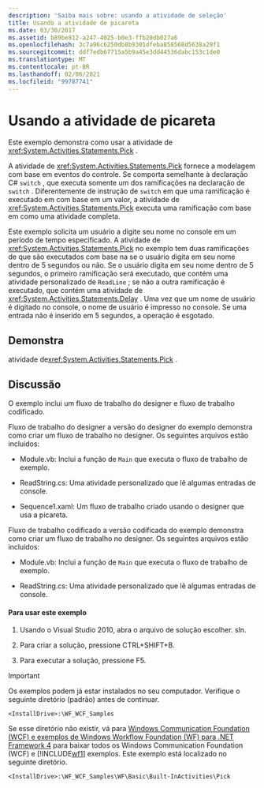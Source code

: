 ```yaml
---
description: 'Saiba mais sobre: usando a atividade de seleção'
title: Usando a atividade de picareta
ms.date: 03/30/2017
ms.assetid: b89be812-a247-4025-b0e3-ffb20db027a6
ms.openlocfilehash: 3c7a96c6250db8b9301dfeba858568d5638a29f1
ms.sourcegitcommit: ddf7edb67715a5b9a45e3dd44536dabc153c1de0
ms.translationtype: MT
ms.contentlocale: pt-BR
ms.lasthandoff: 02/06/2021
ms.locfileid: "99787741"
---
```

# <a name="using-the-pick-activity"></a>Usando a atividade de picareta

Este exemplo demonstra como usar a atividade de <xref:System.Activities.Statements.Pick> .

 A atividade de <xref:System.Activities.Statements.Pick> fornece a modelagem com base em eventos do controle. Se comporta semelhante à declaração C# `switch` , que executa somente um dos ramificações na declaração de `switch` . Diferentemente de instrução de `switch` em que uma ramificação é executado em com base em um valor, a atividade de <xref:System.Activities.Statements.Pick> executa uma ramificação com base em como uma atividade completa.

 Este exemplo solicita um usuário a digite seu nome no console em um período de tempo especificado. A atividade de <xref:System.Activities.Statements.Pick> no exemplo tem duas ramificações de que são executados com base na se o usuário digita em seu nome dentro de 5 segundos ou não. Se o usuário digita em seu nome dentro de 5 segundos, o primeiro ramificação será executado, que contém uma atividade personalizado de `ReadLine` ; se não a outra ramificação é executado, que contém uma atividade de <xref:System.Activities.Statements.Delay> . Uma vez que um nome de usuário é digitado no console, o nome de usuário é impresso no console. Se uma entrada não é inserido em 5 segundos, a operação é esgotado.

## <a name="demonstrates"></a>Demonstra

 atividade de<xref:System.Activities.Statements.Pick> .

## <a name="discussion"></a>Discussão

 O exemplo inclui um fluxo de trabalho do designer e fluxo de trabalho codificado.

 Fluxo de trabalho do designer a versão do designer do exemplo demonstra como criar um fluxo de trabalho no designer. Os seguintes arquivos estão incluídos:

- Module.vb: Inclui a função de `Main` que executa o fluxo de trabalho de exemplo.

- ReadString.cs: Uma atividade personalizado que lê algumas entradas de console.

- Sequence1.xaml: Um fluxo de trabalho criado usando o designer que usa a picareta.

 Fluxo de trabalho codificado a versão codificada do exemplo demonstra como criar um fluxo de trabalho no designer. Os seguintes arquivos estão incluídos:

- Module.vb: Inclui a função de `Main` que executa o fluxo de trabalho de exemplo.

- ReadString.cs: Uma atividade personalizado que lê algumas entradas de console.

#### <a name="to-use-this-sample"></a>Para usar este exemplo

1. Usando o Visual Studio 2010, abra o arquivo de solução escolher. sln.

2. Para criar a solução, pressione CTRL+SHIFT+B.

3. Para executar a solução, pressione F5.

> [!IMPORTANT]
> Os exemplos podem já estar instalados no seu computador. Verifique o seguinte diretório (padrão) antes de continuar.  
>
> `<InstallDrive>:\WF_WCF_Samples`  
>
> Se esse diretório não existir, vá para [Windows Communication Foundation (WCF) e exemplos de Windows Workflow Foundation (WF) para .NET Framework 4](https://www.microsoft.com/download/details.aspx?id=21459) para baixar todos os Windows Communication Foundation (WCF) e [!INCLUDE[wf1](../../../../includes/wf1-md.md)] exemplos. Este exemplo está localizado no seguinte diretório.  
>
> `<InstallDrive>:\WF_WCF_Samples\WF\Basic\Built-InActivities\Pick`
